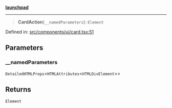 [**launchpad**](index.md)

***

> **CardAction**(`__namedParameters`): `Element`

Defined in: [src/components/ui/card.tsx:51](https://github.com/victorbratov/launchpad/blob/76a3946e066bd4867b4d8959b0de6dc2965f2137/src/components/ui/card.tsx#L51)

## Parameters

### \_\_namedParameters

`DetailedHTMLProps`\<`HTMLAttributes`\<`HTMLDivElement`\>\>

## Returns

`Element`
